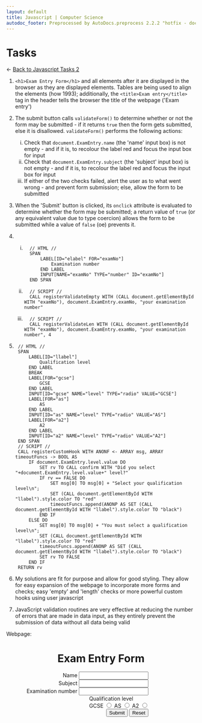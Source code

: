 ```yaml
---
layout: default
title: Javascript | Computer Science
autodoc_footer: Preprocessed by AutoDocs.preprocess 2.2.2 "hotfix - documents *actually* actually work now" ⓒ Starwort, 2020
---
```


<style>
    ol ul {
        list-style-type: lower-roman;
    }
</style>

# Tasks

← [Back to Javascript Tasks 2](./index.html)

1. `<h1>Exam Entry Form</h1>` and all elements after it are displayed in the browser as they are displayed elements. Tables are being used to align the elements (how 1993); additionally, the `<title>Exam entry</title>` tag in the header tells the browser the title of the webpage ('Exam entry')
2. The submit button calls `validateForm()` to determine whether or not the form may be submitted - if it returns `true` then the form gets submitted, else it is disallowed. `validateForm()` performs the following actions:
    - Check that `document.ExamEntry.name` (the 'name' input box) is not empty - and if it is, to recolour the label red and focus the input box for input
    - Check that `document.ExamEntry.subject` (the 'subject' input box) is not empty - and if it is, to recolour the label red and focus the input box for input
    - If either of the two checks failed, alert the user as to what went wrong - and prevent form submission; else, allow the form to be submitted
3. When the 'Submit' button is clicked, its `onclick` attribute is evaluated to determine whether the form may be submitted; a return value of `true` (or any equivalent value due to type coercion) allows the form to be submitted while a value of `false` (oe) prevents it.
4. &#x200b;

    - ```SPLIWACAML
        // HTML //
        SPAN
            LABEL[ID="elabel" FOR="examNo"]
                Examination number
            END LABEL
            INPUT[NAME="examNo" TYPE="number" ID="examNo"]
        END SPAN
        ```

    - ```SPLIWACA
        // SCRIPT //
        CALL registerValidateEmpty WITH (CALL document.getElementById WITH "examNo"), document.ExamEntry.examNo, "your examination number"
        ```

    - ```SPLIWACA
        // SCRIPT //
        CALL registerValidateLen WITH (CALL document.getElementById WITH "examNo"), document.ExamEntry.examNo, "your examination number", 4
        ```

5. ```SPLIWACAML
    // HTML //
    SPAN
        LABEL[ID="llabel"]
            Qualification level
        END LABEL
        BREAK
        LABEL[FOR="gcse"]
            GCSE
        END LABEL
        INPUT[ID="gcse" NAME="level" TYPE="radio" VALUE="GCSE"]
        LABEL[FOR="as"]
            AS
        END LABEL
        INPUT[ID="as" NAME="level" TYPE="radio" VALUE="AS"]
        LABEL[FOR="a2"]
            A2
        END LABEL
        INPUT[ID="a2" NAME="level" TYPE="radio" VALUE="A2"]
    END SPAN
    // SCRIPT //
    CALL registerCustomHook WITH ANONF <- ARRAY msg, ARRAY timeoutFuncs -> BOOL AS
        IF document.ExamEntry.level.value DO
            SET rv TO CALL confirm WITH "Did you select "+document.ExamEntry.level.value+" level?"
            IF rv == FALSE DO
                SET msg[0] TO msg[0] + "Select your qualification level\n";
                SET (CALL document.getElementById WITH "llabel").style.color TO "red"
                timeoutFuncs.append(ANONP AS SET (CALL document.getElementById WITH "llabel").style.color TO "black")
            END IF
        ELSE DO
            SET msg[0] TO msg[0] + "You must select a qualification level\n";
            SET (CALL document.getElementById WITH "llabel").style.color TO "red"
            timeoutFuncs.append(ANONP AS SET (CALL document.getElementById WITH "llabel").style.color TO "black")
            SET rv TO FALSE
        END IF
    RETURN rv
    ```

6. My solutions are fit for purpose and allow for good styling. They allow for easy expansion of the webpage to incorporate more forms and checks; easy 'empty' and 'length' checks or more powerful custom hooks using user javascript
7. JavaScript validation routines are very effective at reducing the number of errors that are made in data input, as they entirely prevent the submission of data without all data being valid

Webpage:

<script>
    var validateEmptyElems = [];
    var validateLenElems = [];
    var customHooks = [];
    function registerValidateEmpty(nameElem, formElem, elemName) {
        validateEmptyElems.push({ 'nameElem': nameElem, 'formElem': formElem, 'elemName': elemName });
    }
    function registerValidateLen(nameElem, formElem, elemName, len) {
        validateLenElems.push({ 'nameElem': nameElem, 'formElem': formElem, 'elemName': elemName, 'len': len });
    }
    function registerCustomHook(hook) {
        customHooks.push(hook);
    }
    function validate() {
        // alert();
        var result = true;
        var msg = '';
        // console.log(validateEmptyElems);
        // alert(validateEmptyElems);
        var timeoutFuncs = [];
        validateEmptyElems.forEach(obj => {
            if (!obj.formElem.value) {
                msg += `You must enter ${obj.elemName}\n`;
                obj.nameElem.style.color = "red";
                timeoutFuncs.push(() => {
                    obj.nameElem.style.color = "black";
                });
                obj.formElem.focus();
                result = false;
            }
        });
        validateLenElems.forEach(obj => {
            if (obj.formElem.value.length != obj.len) {
                msg += `You must enter a value of length ${obj.len} for ${obj.elemName}; you entered a value of length ${obj.formElem.value.length}\n`;
                obj.nameElem.style.color = "red";
                timeoutFuncs.push(() => {
                    obj.nameElem.style.color = "black";
                });
                obj.formElem.focus();
                result = false;
            }
        });
        customHooks.forEach(fn => {
            var tmp = [msg];
            result = fn(tmp, timeoutFuncs) && result;
            msg = tmp[0];
        });
        if (!!msg) {
            alert(msg);
        }
        timeoutFuncs.forEach((func) => {
            setTimeout(func, 5000);
        })
        return result;
    }
</script>
<style>
    form {
        /* margin: 0 auto; */
        width: 75%;
        display: flex;
        flex-direction: column;
        align-items: flex-end;
    }
    label {
        text-align: left;
    }
</style>
<h1 style="text-align: center;">Exam Entry Form</h1>
<form name="ExamEntry" method="post" action="success.html">
    <span>
        <label id="nlabel" for="name">Name</label>
        <input id="name" type="text" name="name" /><br>
    </span>
    <span>
        <label id="slabel" for="subject">Subject</label>
        <input id="subject" type="text" name="subject" /><br>
    </span>
    <span>
        <label id="elabel" for="examNo">Examination number</label>
        <input id="examNo" type="number" name="examNo" /><br>
    </span>
    <span>
        <label id="llabel">Qualification level</label><br>
        <label for="gcse">GCSE</label>
        <input id="gcse" name="level" type="radio" value="GCSE" />
        <label for="as">AS</label>
        <input id="as" name="level" type="radio" value="AS" />
        <label for="a2">A2</label>
        <input id="a2" name="level" type="radio" value="A2" /><br>
    </span>
    <span>
        <input type="submit" value="Submit" name="Submit" onclick="return validate();" />
        <input type="reset" value="Reset" name="Reset" />
    </span>
</form>
<script>
    registerValidateEmpty(document.getElementById("nlabel"), document.ExamEntry.name, "your name");
    registerValidateEmpty(document.getElementById("slabel"), document.ExamEntry.subject, "your chosen subject");
    registerValidateEmpty(document.getElementById("elabel"), document.ExamEntry.examNo, "your examination number");
    registerValidateLen(document.getElementById("elabel"), document.ExamEntry.examNo, "your examination number", 4);
    registerCustomHook((msg, timeoutFuncs) => {
        if (document.ExamEntry.level.value) {
            var rv = confirm(`Did you select ${document.ExamEntry.level.value} level?`);
            if (!rv) {
                msg[0] += "Select your qualification level\n";
                document.getElementById("llabel").style.color = "red";
                timeoutFuncs.push(() => {
                    document.getElementById("llabel").style.color = "black";
                });
            }
            return rv;
        }
        document.getElementById("llabel").style.color = "red";
        timeoutFuncs.push(() => {
            document.getElementById("llabel").style.color = "black";
        });
        msg[0] += "You must select a qualification level\n";
        return false;
    });
</script>
